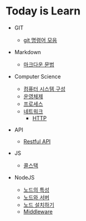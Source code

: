 # Today is Learn

- GIT
  - [git 명령어 모음](https://github.com/juuunobae/TIL/blob/main/GIT/git%20명령어%20모음.md)

- Markdown
  - [마크다운 문법](https://github.com/juuunobae/TIL/blob/main/Markdown/Markdown.md)
  
- Computer Science
  - [컴퓨터 시스템 구성](https://github.com/juuunobae/TIL/blob/main/Computer%20Science/%EC%BB%B4%ED%93%A8%ED%84%B0%20%EC%8B%9C%EC%8A%A4%ED%85%9C%20%EA%B5%AC%EC%84%B1.md)
  - [운영체제](https://github.com/juuunobae/TIL/blob/main/Computer%20Science/운영체제.md)
  - [프로세스](https://github.com/juuunobae/TIL/blob/main/Computer%20Science/%ED%94%84%EB%A1%9C%EC%84%B8%EC%8A%A4.md)
  - [네트워크](https://github.com/juuunobae/TIL/blob/main/Computer%20Science/네트워크.md)
    - [HTTP](https://github.com/juuunobae/TIL/blob/main/Computer%20Science/HTTP.md) 

- API
  - [Restful API](https://github.com/juuunobae/TIL/blob/main/API/restAPI.md)
   
- JS
  - [콜스택](https://github.com/juuunobae/TIL/blob/main/JS/%EC%BD%9C%EC%8A%A4%ED%83%9D.md)
  
- NodeJS
  - [노드의 특성](https://github.com/juuunobae/TIL/blob/main/NodeJS/노드의%20특성.md) 
  - [노드와 서버](https://github.com/juuunobae/TIL/blob/main/NodeJS/노드와%20서버.md)
  - [노드 설치하기](https://github.com/juuunobae/TIL/blob/main/NodeJS/노드%20설치하기.md)
  - [Middleware](https://github.com/juuunobae/TIL/blob/main/NodeJS/middleware.md)
